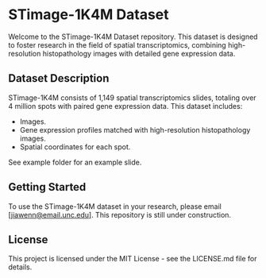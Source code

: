 # STimage-1K4M Dataset

Welcome to the STimage-1K4M Dataset repository. This dataset is designed to foster research in the field of spatial transcriptomics, combining high-resolution histopathology images with detailed gene expression data. 

## Dataset Description

STimage-1K4M consists of 1,149 spatial transcriptomics slides, totaling over 4 million spots with paired gene expression data. This dataset includes:

- Images.
- Gene expression profiles matched with high-resolution histopathology images.
- Spatial coordinates for each spot.

See example folder for an example slide.

## Getting Started

To use the STimage-1K4M dataset in your research, please email [jiawenn@email.unc.edu]. This repository is still under construction.

## License

This project is licensed under the MIT License - see the LICENSE.md file for details.
